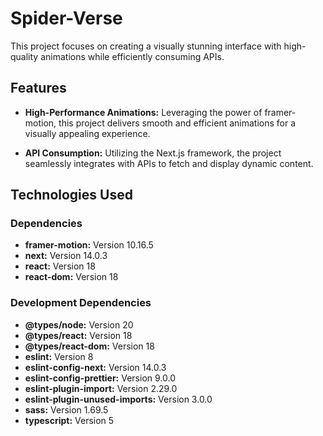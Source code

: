 # Spider-Verse

This project focuses on creating a visually stunning interface with high-quality animations while efficiently consuming APIs.

## Features

- **High-Performance Animations:** Leveraging the power of framer-motion, this project delivers smooth and efficient animations for a visually appealing experience.

- **API Consumption:** Utilizing the Next.js framework, the project seamlessly integrates with APIs to fetch and display dynamic content.

## Technologies Used

### Dependencies

- **framer-motion:** Version 10.16.5
- **next:** Version 14.0.3
- **react:** Version 18
- **react-dom:** Version 18

### Development Dependencies

- **@types/node:** Version 20
- **@types/react:** Version 18
- **@types/react-dom:** Version 18
- **eslint:** Version 8
- **eslint-config-next:** Version 14.0.3
- **eslint-config-prettier:** Version 9.0.0
- **eslint-plugin-import:** Version 2.29.0
- **eslint-plugin-unused-imports:** Version 3.0.0
- **sass:** Version 1.69.5
- **typescript:** Version 5
